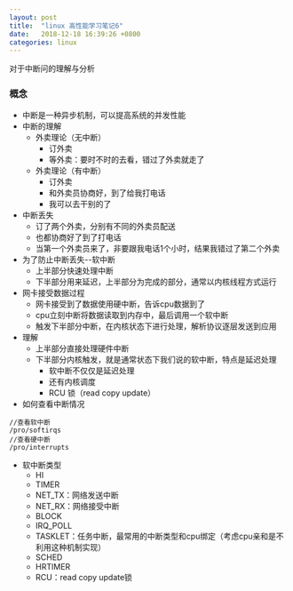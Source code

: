 ```yaml
---
layout: post
title:  "linux 高性能学习笔记6"
date:   2018-12-18 16:39:26 +0800
categories: linux
---
```


对于中断问的理解与分析

### 概念
* 中断是一种异步机制，可以提高系统的并发性能
* 中断的理解
    * 外卖理论（无中断）
        * 订外卖
        * 等外卖：要时不时的去看，错过了外卖就走了
    * 外卖理论（有中断）
        * 订外卖
        * 和外卖员协商好，到了给我打电话
        * 我可以去干别的了
* 中断丢失
    * 订了两个外卖，分别有不同的外卖员配送
    * 也都协商好了到了打电话
    * 当第一个外卖员来了，非要跟我电话1个小时，结果我错过了第二个外卖
* 为了防止中断丢失--软中断
    * 上半部分快速处理中断
    * 下半部分用来延迟，上半部分为完成的部分，通常以内核线程方式运行
* 网卡接受数据过程
    * 网卡接受到了数据使用硬中断，告诉cpu数据到了
    * cpu立刻中断将数据读取到内存中，最后调用一个软中断
    * 触发下半部分中断，在内核状态下进行处理，解析协议逐层发送到应用
* 理解
    * 上半部分直接处理硬件中断
    * 下半部分内核触发，就是通常状态下我们说的软中断，特点是延迟处理
        * 软中断不仅仅是延迟处理
        * 还有内核调度
        * RCU 锁（read copy update）
* 如何查看中断情况

```
//查看软中断
/pro/softirqs
//查看硬中断
/pro/interrupts
```

* 软中断类型
	* HI  
	* TIMER     
	* NET_TX：网络发送中断
	* NET_RX：网络接受中断
	* BLOCK
	* IRQ_POLL
	* TASKLET：任务中断，最常用的中断类型和cpu绑定（考虑cpu亲和是不利用这种机制实现）
	* SCHED
	* HRTIMER
	* RCU：read copy update锁